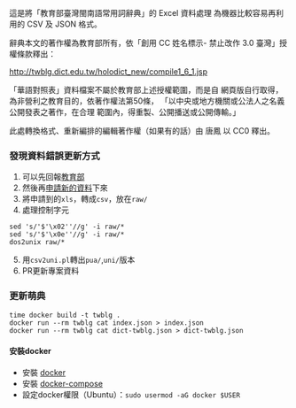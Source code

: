 這是將「教育部臺灣閩南語常用詞辭典」的 Excel 資料處理
為機器比較容易再利用的 CSV 及 JSON 格式。

辭典本文的著作權為教育部所有，依「創用 CC 姓名標示-
禁止改作 3.0 臺灣」授權條款釋出：

http://twblg.dict.edu.tw/holodict_new/compile1_6_1.jsp

「華語對照表」資料檔案不屬於教育部上述授權範圍，而是自
網頁版自行取得，為非營利之教育目的，依著作權法第50條，
「以中央或地方機關或公法人之名義公開發表之著作，在合理
範圍內，得重製、公開播送或公開傳輸。」

此處轉換格式、重新編排的編輯著作權（如果有的話）由 唐鳳
以 CC0 釋出。

### 發現資料錯誤更新方式
1. 可以先回報[教育部](https://email.moe.gov.tw/EDU_WEB/sendmail/send.php?sGo=1)
2. 然後再[申請新的資料](http://twblg.dict.edu.tw/holodict_new/compile1_6_1.jsp)下來
3. 將申請到的`xls`，轉成`csv`，放在`raw/`
4. 處理控制字元
```
sed 's/'$'\x02''//g' -i raw/*
sed 's/'$'\x0e''//g' -i raw/*
dos2unix raw/*
```
5. 用`csv2uni.pl`轉出`pua/`,`uni/`版本
6. PR更新專案資料

### 更新萌典
```
time docker build -t twblg .
docker run --rm twblg cat index.json > index.json
docker run --rm twblg cat dict-twblg.json > dict-twblg.json
```
#### 安裝docker
- 安裝 [docker](https://docs.docker.com/engine/installation/linux/docker-ce/ubuntu/)
- 安裝 [docker-compose](https://docs.docker.com/compose/install/)
- 設定docker權限（Ubuntu）：`sudo usermod -aG docker $USER`

